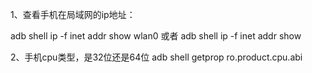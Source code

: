 
1、查看手机在局域网的ip地址：

adb shell ip -f inet addr show wlan0 或者 adb shell ip -f inet addr show

2、手机cpu类型，是32位还是64位
adb shell getprop ro.product.cpu.abi 

